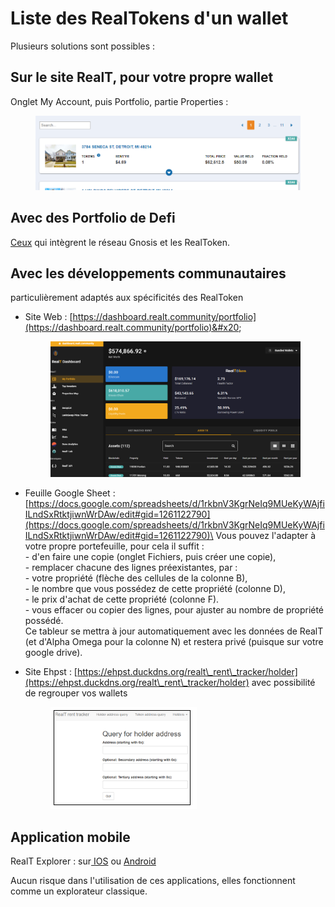 # Liste des RealTokens d'un wallet

Plusieurs solutions sont possibles :

## Sur le site RealT, pour votre propre wallet&#x20;

Onglet My Account, puis Portfolio, partie Properties :

<figure><img src="../../.gitbook/assets/image (87).png" alt=""><figcaption></figcaption></figure>

## Avec des Portfolio de Defi

[Ceux](../defi-realt/portfolio-defi.md) qui intègrent le réseau Gnosis et les RealToken.

## Avec les développements communautaires

particulièrement adaptés aux spécificités des RealToken&#x20;

*   Site Web : [https://dashboard.realt.community/portfolio](https://dashboard.realt.community/portfolio)&#x20;

    <figure><img src="../../.gitbook/assets/image (25).png" alt=""><figcaption></figcaption></figure>


* Feuille Google Sheet : [https://docs.google.com/spreadsheets/d/1rkbnV3KgrNeIq9MUeKyWAjfiILndSxRtktjiwnWrDAw/edit#gid=1261122790](https://docs.google.com/spreadsheets/d/1rkbnV3KgrNeIq9MUeKyWAjfiILndSxRtktjiwnWrDAw/edit#gid=1261122790)\
  Vous pouvez l'adapter à votre propre portefeuille, pour cela il suffit : \
  &#x20; \- d'en faire une copie (onglet Fichiers, puis créer une copie),\
  &#x20; \- remplacer chacune des lignes préexistantes, par : \
  &#x20;      \- votre propriété (flèche des cellules de la colonne B),\
  &#x20;      \- le nombre que vous possédez de cette propriété (colonne D),\
  &#x20;      \- le prix d'achat de cette propriété (colonne F).\
  &#x20; \- vous effacer ou copier des lignes, pour ajuster au nombre de propriété possédé.\
  Ce tableur se mettra à jour automatiquement avec les données de RealT (et d'Alpha Omega pour la colonne N) et restera privé (puisque sur votre google drive).



*   Site Ehpst : [https://ehpst.duckdns.org/realt\_rent\_tracker/holder](https://ehpst.duckdns.org/realt\_rent\_tracker/holder) avec possibilité de regrouper vos wallets

    <figure><img src="../../.gitbook/assets/image (7).png" alt=""><figcaption></figcaption></figure>

## Application mobile&#x20;

RealT Explorer : sur[ IOS](https://apps.apple.com/fr/app/realt-explorer/id1532670717) ou [Android](https://play.google.com/store/apps/details?id=com.rubengaviles.realtexplorer\&hl=fr\&gl=US)

Aucun risque dans l'utilisation de ces applications, elles fonctionnent comme un explorateur classique.

